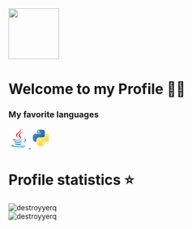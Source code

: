 <div>
    <img src="https://giffiles.alphacoders.com/126/1267.gif" alt="" style="width: 100px; height: 100px;">
    <h1>Welcome to my Profile 👨‍💻</h1>
</div>

<div>
    <h3 align="left">My favorite languages</h3>
    <p align="left"> <a href="https://www.java.com" target="_blank" rel="noreferrer"> <img
                src="https://raw.githubusercontent.com/devicons/devicon/master/icons/java/java-original.svg" alt="java"
                width="40" height="40" /> </a> <a href="https://www.python.org" target="_blank" rel="noreferrer"> <img
                src="https://raw.githubusercontent.com/devicons/devicon/master/icons/python/python-original.svg"
                alt="python" width="40" height="40" /> </a> </p>
</div>

<div>
    <h1>Profile statistics ⭐</h1>
    <p>
        <img src="https://github-readme-stats.vercel.app/api?username=failutee&show_icons=true&locale=en&theme=dark&count_private=true"
            alt="destroyyerq" />
        <br>
        <img src="https://github-readme-stats.vercel.app/api/top-langs?username=failutee&show_icons=true&locale=en&layout=compact&theme=dark"
            alt="destroyyerq" />
    </p>
</div>
